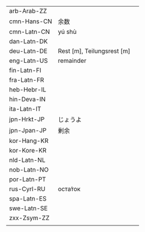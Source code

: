| | | |
|-|-|-|
| arb-Arab-ZZ |  |  |
| cmn-Hans-CN | 余数 |  |
| cmn-Latn-CN | yú shù |  |
| dan-Latn-DK |  |  |
| deu-Latn-DE | Rest [m], Teilungsrest [m] |  |
| eng-Latn-US | remainder |  |
| fin-Latn-FI |  |  |
| fra-Latn-FR |  |  |
| heb-Hebr-IL |  |  |
| hin-Deva-IN |  |  |
| ita-Latn-IT |  |  |
| jpn-Hrkt-JP | じょうよ |  |
| jpn-Jpan-JP | 剰余 |  |
| kor-Hang-KR |  |  |
| kor-Kore-KR |  |  |
| nld-Latn-NL |  |  |
| nob-Latn-NO |  |  |
| por-Latn-PT |  |  |
| rus-Cyrl-RU | оста́ток |  |
| spa-Latn-ES |  |  |
| swe-Latn-SE |  |  |
| zxx-Zsym-ZZ |  |  |
|  |  |  |